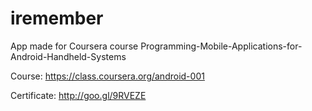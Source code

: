 iremember
=========

App made for Coursera course Programming-Mobile-Applications-for-Android-Handheld-Systems

Course: https://class.coursera.org/android-001

Certificate: http://goo.gl/9RVEZE
